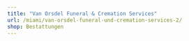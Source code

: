 ```yaml
---
title: "Van Orsdel Funeral & Cremation Services"
url: /miami/van-orsdel-funeral-und-cremation-services-2/
shop: Bestattungen
---
```

